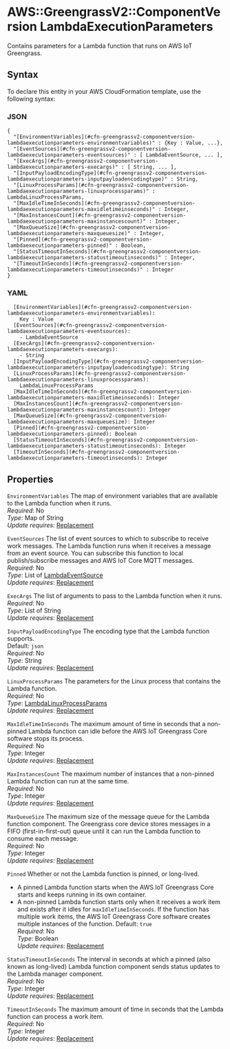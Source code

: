 # AWS::GreengrassV2::ComponentVersion LambdaExecutionParameters<a name="aws-properties-greengrassv2-componentversion-lambdaexecutionparameters"></a>

Contains parameters for a Lambda function that runs on AWS IoT Greengrass\.

## Syntax<a name="aws-properties-greengrassv2-componentversion-lambdaexecutionparameters-syntax"></a>

To declare this entity in your AWS CloudFormation template, use the following syntax:

### JSON<a name="aws-properties-greengrassv2-componentversion-lambdaexecutionparameters-syntax.json"></a>

```
{
  "[EnvironmentVariables](#cfn-greengrassv2-componentversion-lambdaexecutionparameters-environmentvariables)" : {Key : Value, ...},
  "[EventSources](#cfn-greengrassv2-componentversion-lambdaexecutionparameters-eventsources)" : [ LambdaEventSource, ... ],
  "[ExecArgs](#cfn-greengrassv2-componentversion-lambdaexecutionparameters-execargs)" : [ String, ... ],
  "[InputPayloadEncodingType](#cfn-greengrassv2-componentversion-lambdaexecutionparameters-inputpayloadencodingtype)" : String,
  "[LinuxProcessParams](#cfn-greengrassv2-componentversion-lambdaexecutionparameters-linuxprocessparams)" : LambdaLinuxProcessParams,
  "[MaxIdleTimeInSeconds](#cfn-greengrassv2-componentversion-lambdaexecutionparameters-maxidletimeinseconds)" : Integer,
  "[MaxInstancesCount](#cfn-greengrassv2-componentversion-lambdaexecutionparameters-maxinstancescount)" : Integer,
  "[MaxQueueSize](#cfn-greengrassv2-componentversion-lambdaexecutionparameters-maxqueuesize)" : Integer,
  "[Pinned](#cfn-greengrassv2-componentversion-lambdaexecutionparameters-pinned)" : Boolean,
  "[StatusTimeoutInSeconds](#cfn-greengrassv2-componentversion-lambdaexecutionparameters-statustimeoutinseconds)" : Integer,
  "[TimeoutInSeconds](#cfn-greengrassv2-componentversion-lambdaexecutionparameters-timeoutinseconds)" : Integer
}
```

### YAML<a name="aws-properties-greengrassv2-componentversion-lambdaexecutionparameters-syntax.yaml"></a>

```
  [EnvironmentVariables](#cfn-greengrassv2-componentversion-lambdaexecutionparameters-environmentvariables): 
    Key : Value
  [EventSources](#cfn-greengrassv2-componentversion-lambdaexecutionparameters-eventsources): 
    - LambdaEventSource
  [ExecArgs](#cfn-greengrassv2-componentversion-lambdaexecutionparameters-execargs): 
    - String
  [InputPayloadEncodingType](#cfn-greengrassv2-componentversion-lambdaexecutionparameters-inputpayloadencodingtype): String
  [LinuxProcessParams](#cfn-greengrassv2-componentversion-lambdaexecutionparameters-linuxprocessparams): 
    LambdaLinuxProcessParams
  [MaxIdleTimeInSeconds](#cfn-greengrassv2-componentversion-lambdaexecutionparameters-maxidletimeinseconds): Integer
  [MaxInstancesCount](#cfn-greengrassv2-componentversion-lambdaexecutionparameters-maxinstancescount): Integer
  [MaxQueueSize](#cfn-greengrassv2-componentversion-lambdaexecutionparameters-maxqueuesize): Integer
  [Pinned](#cfn-greengrassv2-componentversion-lambdaexecutionparameters-pinned): Boolean
  [StatusTimeoutInSeconds](#cfn-greengrassv2-componentversion-lambdaexecutionparameters-statustimeoutinseconds): Integer
  [TimeoutInSeconds](#cfn-greengrassv2-componentversion-lambdaexecutionparameters-timeoutinseconds): Integer
```

## Properties<a name="aws-properties-greengrassv2-componentversion-lambdaexecutionparameters-properties"></a>

`EnvironmentVariables`  <a name="cfn-greengrassv2-componentversion-lambdaexecutionparameters-environmentvariables"></a>
The map of environment variables that are available to the Lambda function when it runs\.  
*Required*: No  
*Type*: Map of String  
*Update requires*: [Replacement](https://docs.aws.amazon.com/AWSCloudFormation/latest/UserGuide/using-cfn-updating-stacks-update-behaviors.html#update-replacement)

`EventSources`  <a name="cfn-greengrassv2-componentversion-lambdaexecutionparameters-eventsources"></a>
The list of event sources to which to subscribe to receive work messages\. The Lambda function runs when it receives a message from an event source\. You can subscribe this function to local publish/subscribe messages and AWS IoT Core MQTT messages\.  
*Required*: No  
*Type*: List of [LambdaEventSource](aws-properties-greengrassv2-componentversion-lambdaeventsource.md)  
*Update requires*: [Replacement](https://docs.aws.amazon.com/AWSCloudFormation/latest/UserGuide/using-cfn-updating-stacks-update-behaviors.html#update-replacement)

`ExecArgs`  <a name="cfn-greengrassv2-componentversion-lambdaexecutionparameters-execargs"></a>
The list of arguments to pass to the Lambda function when it runs\.  
*Required*: No  
*Type*: List of String  
*Update requires*: [Replacement](https://docs.aws.amazon.com/AWSCloudFormation/latest/UserGuide/using-cfn-updating-stacks-update-behaviors.html#update-replacement)

`InputPayloadEncodingType`  <a name="cfn-greengrassv2-componentversion-lambdaexecutionparameters-inputpayloadencodingtype"></a>
The encoding type that the Lambda function supports\.  
Default: `json`  
*Required*: No  
*Type*: String  
*Update requires*: [Replacement](https://docs.aws.amazon.com/AWSCloudFormation/latest/UserGuide/using-cfn-updating-stacks-update-behaviors.html#update-replacement)

`LinuxProcessParams`  <a name="cfn-greengrassv2-componentversion-lambdaexecutionparameters-linuxprocessparams"></a>
The parameters for the Linux process that contains the Lambda function\.  
*Required*: No  
*Type*: [LambdaLinuxProcessParams](aws-properties-greengrassv2-componentversion-lambdalinuxprocessparams.md)  
*Update requires*: [Replacement](https://docs.aws.amazon.com/AWSCloudFormation/latest/UserGuide/using-cfn-updating-stacks-update-behaviors.html#update-replacement)

`MaxIdleTimeInSeconds`  <a name="cfn-greengrassv2-componentversion-lambdaexecutionparameters-maxidletimeinseconds"></a>
The maximum amount of time in seconds that a non\-pinned Lambda function can idle before the AWS IoT Greengrass Core software stops its process\.  
*Required*: No  
*Type*: Integer  
*Update requires*: [Replacement](https://docs.aws.amazon.com/AWSCloudFormation/latest/UserGuide/using-cfn-updating-stacks-update-behaviors.html#update-replacement)

`MaxInstancesCount`  <a name="cfn-greengrassv2-componentversion-lambdaexecutionparameters-maxinstancescount"></a>
The maximum number of instances that a non\-pinned Lambda function can run at the same time\.  
*Required*: No  
*Type*: Integer  
*Update requires*: [Replacement](https://docs.aws.amazon.com/AWSCloudFormation/latest/UserGuide/using-cfn-updating-stacks-update-behaviors.html#update-replacement)

`MaxQueueSize`  <a name="cfn-greengrassv2-componentversion-lambdaexecutionparameters-maxqueuesize"></a>
The maximum size of the message queue for the Lambda function component\. The Greengrass core device stores messages in a FIFO \(first\-in\-first\-out\) queue until it can run the Lambda function to consume each message\.  
*Required*: No  
*Type*: Integer  
*Update requires*: [Replacement](https://docs.aws.amazon.com/AWSCloudFormation/latest/UserGuide/using-cfn-updating-stacks-update-behaviors.html#update-replacement)

`Pinned`  <a name="cfn-greengrassv2-componentversion-lambdaexecutionparameters-pinned"></a>
Whether or not the Lambda function is pinned, or long\-lived\.  
+ A pinned Lambda function starts when the AWS IoT Greengrass Core starts and keeps running in its own container\.
+ A non\-pinned Lambda function starts only when it receives a work item and exists after it idles for `maxIdleTimeInSeconds`\. If the function has multiple work items, the AWS IoT Greengrass Core software creates multiple instances of the function\.
Default: `true`  
*Required*: No  
*Type*: Boolean  
*Update requires*: [Replacement](https://docs.aws.amazon.com/AWSCloudFormation/latest/UserGuide/using-cfn-updating-stacks-update-behaviors.html#update-replacement)

`StatusTimeoutInSeconds`  <a name="cfn-greengrassv2-componentversion-lambdaexecutionparameters-statustimeoutinseconds"></a>
The interval in seconds at which a pinned \(also known as long\-lived\) Lambda function component sends status updates to the Lambda manager component\.  
*Required*: No  
*Type*: Integer  
*Update requires*: [Replacement](https://docs.aws.amazon.com/AWSCloudFormation/latest/UserGuide/using-cfn-updating-stacks-update-behaviors.html#update-replacement)

`TimeoutInSeconds`  <a name="cfn-greengrassv2-componentversion-lambdaexecutionparameters-timeoutinseconds"></a>
The maximum amount of time in seconds that the Lambda function can process a work item\.  
*Required*: No  
*Type*: Integer  
*Update requires*: [Replacement](https://docs.aws.amazon.com/AWSCloudFormation/latest/UserGuide/using-cfn-updating-stacks-update-behaviors.html#update-replacement)